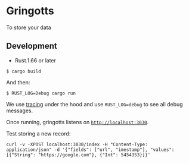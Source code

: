 # Gringotts

To store your data

## Development

- Rust.1.66 or later


```
$ cargo build
```

And then:

```
$ RUST_LOG=Debug cargo run
```

We use [tracing](https://github.com/tokio-rs/tracing) under the hood and use `RUST_LOG=debug` to see all debug messages.

Once running, gringotts listens on [`http://localhost:3030`](http://localhost:3030).


Test storing a new record:

```
curl -v -XPOST localhost:3030/index -H "Content-Type: application/json" -d '{"fields": ["url", "imestamp"], "values": [{"String": "https://google.com"}, {"Int": 5454353}]}'
```
